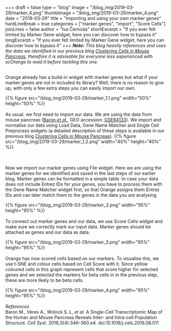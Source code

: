 +++
draft = false
type = "blog"
image = "/blog_img/2019-03-29/marker_4.png"
thumbImage = "/blog_img/2019-03-29/marker_4.png"
date = "2019-03-29"
title = "Importing and using your own marker genes"
hardLineBreak = true 
categories = ["marker genes", "import", "Score Cells"]
joinLines = false
author = "Iva Černoša"
shortExcerpt = "If you ever felt limited by Marker Gene widget, here you can discover how to bypass it" 
longExcerpt = "If you ever felt limited by Marker Gene widget, here you can discover how to bypass it" 
+++
<i><b>Note:</b> This blog heavily references and uses the data we identified in our previous blog <a href="">Clustering Cells in Mouse Pancreas</a>, therefore it is advisable for everyone less experienced with scOrange to read it before tackling this one.</i>
<br>
<!--Dodaj link do bloga-->
<br>
Orange already has a build-in widget with marker genes but what if your marker genes are not in included its library? Well, there is no reason to give up, with only a few extra steps you can easily import our own. 

{{% figure src="/blog_img/2019-03-29/marker_1.1.png" width="50%" height="50%" %}}
\
\
As usual, we first need to import our data. We are using the data from mouse pancreas (<a href="https://www.ncbi.nlm.nih.gov/pmc/articles/PMC5228327/">Baron <i>et al.</i></a>, GEO accession: <a href="https://www.ncbi.nlm.nih.gov/geo/query/acc.cgi?acc=GSE84133">GSE84133</a>). We import and normalise our data using Load Data, Gene Name Matcher and Single Cell Preprocess widgets (a detailed description of these steps is available in our previous blog <a href="">Clustering Cells in Mouse Pancreas</a>).
{{% figure src="/blog_img/2019-03-29/marker_1.2.png" width="40%" height="40%" %}}
<!--Dodaj link do bloga-->
\
\
Now we import our marker genes using File widget. Here we are using the marker genes for we identified and saved in the last steps of our earlier blog. Marker genes can be formatted in a simple table. In case your data does not include Entrez IDs for your genes, you have to process them with the Gene Name Matcher widget first, so that Orange assigns them Entrez IDs and can later match them to the genes in the data you are analysing.  

{{% figure src="/blog_img/2019-03-29/marker_2.png" width="95%" height="95%" %}}
\
\
To connect out marker genes and our data, we use Score Cells widget and make sure we correctly mark our input data. Marker genes should be attached as genes and our data as data. 

{{% figure src="/blog_img/2019-03-29/marker_3.png" width="95%" height="95%" %}}
\
\
Orange has now scored cells based on our markers. To visualise this, we use t-SNE and colour cells based on Cell Score with it. Since yellow coloured cells in this graph represent cells that score higher for selected genes and we selected the markers for beta cells in in the previous step, these are more likely to be beta cells. 

{{% figure src="/blog_img/2019-03-29/marker_4.png" width="95%" height="95%" %}}
\
\
*References*
<br>
Baron M., Veres A., Wolock S..L, <i>et al.</i> A Single-Cell Transcriptomic Map of the Human and Mouse Pancreas Reveals Inter- and Intra-cell Population Structure. <i>Cell Syst.</i> 2016;3(4):346–360.e4. doi:10.1016/j.cels.2016.08.011
